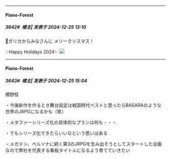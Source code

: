 ﻿
*****

####  Piano-Forest  
##### 3642#         楼主| 发表于 2024-12-25 13:10

💫ガリカからみなさんに メリークリスマス！

✨Happy Holidays 2024✨
<img src="https://p.sda1.dev/20/0d6acb7cedb7842b91b350c778512397/20241225_130529.jpg" referrerpolicy="no-referrer">


*****

####  Piano-Forest  
##### 3643#         楼主| 发表于 2024-12-25 15:04

橋野桂

・今後新作を作るとき舞台設定は戦国時代ベストと思ったらBASARAのような世界のJRPGになるかも（笑）

・メタファーシリーズ化の具体的なプランは何も・・・

・でもシリーズ化できたらいいなという思いはある

・メガテン、ペルソナに続く第3のJRPGを生み出そうとしてスタートした企画なので弊社を代表する看板タイトルになるよう育てていきたい

